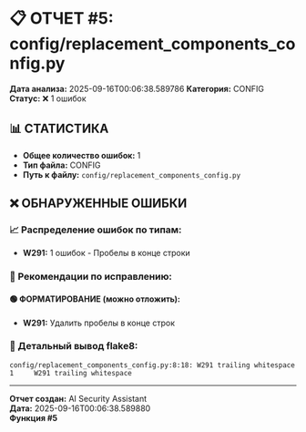 # 📋 ОТЧЕТ #5: config/replacement_components_config.py

**Дата анализа:** 2025-09-16T00:06:38.589786
**Категория:** CONFIG
**Статус:** ❌ 1 ошибок

## 📊 СТАТИСТИКА

- **Общее количество ошибок:** 1
- **Тип файла:** CONFIG
- **Путь к файлу:** `config/replacement_components_config.py`

## ❌ ОБНАРУЖЕННЫЕ ОШИБКИ

### 📈 Распределение ошибок по типам:

- **W291:** 1 ошибок - Пробелы в конце строки

### 🎯 Рекомендации по исправлению:

#### 🟢 ФОРМАТИРОВАНИЕ (можно отложить):
- **W291:** Удалить пробелы в конце строк

### 📝 Детальный вывод flake8:

```
config/replacement_components_config.py:8:18: W291 trailing whitespace
1     W291 trailing whitespace

```

---
**Отчет создан:** AI Security Assistant  
**Дата:** 2025-09-16T00:06:38.589880  
**Функция #5**
